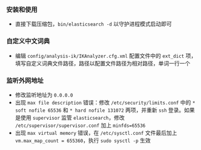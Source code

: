 ### 安装和使用
- 直接下载压缩包，`bin/elasticsearch -d` 以守护进程模式启动即可

### 自定义中文词典
- 编辑 `config/analysis-ik/IKAnalyzer.cfg.xml` 配置文件中的 `ext_dict` 项，填写自定义词典文件路径，路径以配置文件路径为相对路径，单词一行一个

### 监听外网地址
- 修改监听地址为 `0.0.0.0`
- 出现 `max file description` 错误：修改 `/etc/security/limits.conf` 中的 `* soft nofile 65536` 和 `* hard nofile 131072` 两项，并重新 `ssh` 登录。如果是使用 `supervisor` 监管 `elasticsearch`，修改 `/etc/supervisor/supervisor.conf` 加上 `minfds=65536`
- 出现 `max virtual memory` 错误，在 `/etc/sysctl.conf` 文件最后加上 `vm.max_map_count = 655360`，执行 `sudo sysctl -p` 生效
